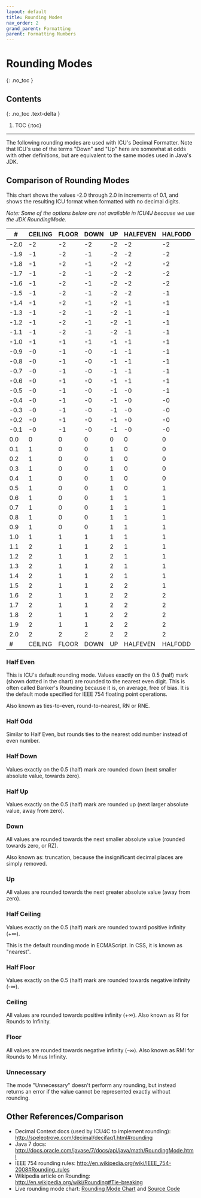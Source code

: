 ```yaml
---
layout: default
title: Rounding Modes
nav_order: 2
grand_parent: Formatting
parent: Formatting Numbers
---
```

<!--
© 2020 and later: Unicode, Inc. and others.
License & terms of use: http://www.unicode.org/copyright.html
-->

# Rounding Modes
{: .no_toc }

## Contents
{: .no_toc .text-delta }

1. TOC
{:toc}

---

The following rounding modes are used with ICU's Decimal Formatter. Note that
ICU's use of the terms "Down" and "Up" here are somewhat at odds with other
definitions, but are equivalent to the same modes used in Java's JDK.

## Comparison of Rounding Modes

This chart shows the values -2.0 through 2.0 in increments of 0.1, and shows the
resulting ICU format when formatted with no decimal digits.

*Note: Some of the options below are not available in ICU4J because we use the JDK RoundingMode.*

| #    | CEILING | FLOOR | DOWN | UP | HALFEVEN | HALFODD | HALFCEILING | HALFFLOOR | HALFDOWN | HALFUP | #    |
|------|---------|-------|------|----|----------|---------|-------------|-----------|----------|--------|------|
| -2.0 | -2      | -2    | -2   | -2 | -2       | -2      | -2          | -2        | -2       | -2     | -2.0 |
| -1.9 | -1      | -2    | -1   | -2 | -2       | -2      | -2          | -2        | -2       | -2     | -1.9 |
| -1.8 | -1      | -2    | -1   | -2 | -2       | -2      | -2          | -2        | -2       | -2     | -1.8 |
| -1.7 | -1      | -2    | -1   | -2 | -2       | -2      | -2          | -2        | -2       | -2     | -1.7 |
| -1.6 | -1      | -2    | -1   | -2 | -2       | -2      | -2          | -2        | -2       | -2     | -1.6 |
| -1.5 | -1      | -2    | -1   | -2 | -2       | -1      | -1          | -2        | -1       | -2     | -1.5 |
| -1.4 | -1      | -2    | -1   | -2 | -1       | -1      | -1          | -1        | -1       | -1     | -1.4 |
| -1.3 | -1      | -2    | -1   | -2 | -1       | -1      | -1          | -1        | -1       | -1     | -1.3 |
| -1.2 | -1      | -2    | -1   | -2 | -1       | -1      | -1          | -1        | -1       | -1     | -1.2 |
| -1.1 | -1      | -2    | -1   | -2 | -1       | -1      | -1          | -1        | -1       | -1     | -1.1 |
| -1.0 | -1      | -1    | -1   | -1 | -1       | -1      | -1          | -1        | -1       | -1     | -1.0 |
| -0.9 | -0      | -1    | -0   | -1 | -1       | -1      | -1          | -1        | -1       | -1     | -0.9 |
| -0.8 | -0      | -1    | -0   | -1 | -1       | -1      | -1          | -1        | -1       | -1     | -0.8 |
| -0.7 | -0      | -1    | -0   | -1 | -1       | -1      | -1          | -1        | -1       | -1     | -0.7 |
| -0.6 | -0      | -1    | -0   | -1 | -1       | -1      | -1          | -1        | -1       | -1     | -0.6 |
| -0.5 | -0      | -1    | -0   | -1 | -0       | -1      | -0          | -1        | -0       | -1     | -0.5 |
| -0.4 | -0      | -1    | -0   | -1 | -0       | -0      | -0          | -0        | -0       | -0     | -0.4 |
| -0.3 | -0      | -1    | -0   | -1 | -0       | -0      | -0          | -0        | -0       | -0     | -0.3 |
| -0.2 | -0      | -1    | -0   | -1 | -0       | -0      | -0          | -0        | -0       | -0     | -0.2 |
| -0.1 | -0      | -1    | -0   | -1 | -0       | -0      | -0          | -0        | -0       | -0     | -0.1 |
| 0.0  | 0       | 0     | 0    | 0  | 0        | 0       | 0           | 0         | 0        | 0      | 0.0  |
| 0.1  | 1       | 0     | 0    | 1  | 0        | 0       | 0           | 0         | 0        | 0      | 0.1  |
| 0.2  | 1       | 0     | 0    | 1  | 0        | 0       | 0           | 0         | 0        | 0      | 0.2  |
| 0.3  | 1       | 0     | 0    | 1  | 0        | 0       | 0           | 0         | 0        | 0      | 0.3  |
| 0.4  | 1       | 0     | 0    | 1  | 0        | 0       | 0           | 0         | 0        | 0      | 0.4  |
| 0.5  | 1       | 0     | 0    | 1  | 0        | 1       | 1           | 0         | 0        | 1      | 0.5  |
| 0.6  | 1       | 0     | 0    | 1  | 1        | 1       | 1           | 1         | 1        | 1      | 0.6  |
| 0.7  | 1       | 0     | 0    | 1  | 1        | 1       | 1           | 1         | 1        | 1      | 0.7  |
| 0.8  | 1       | 0     | 0    | 1  | 1        | 1       | 1           | 1         | 1        | 1      | 0.8  |
| 0.9  | 1       | 0     | 0    | 1  | 1        | 1       | 1           | 1         | 1        | 1      | 0.9  |
| 1.0  | 1       | 1     | 1    | 1  | 1        | 1       | 1           | 1         | 1        | 1      | 1.0  |
| 1.1  | 2       | 1     | 1    | 2  | 1        | 1       | 1           | 1         | 1        | 1      | 1.1  |
| 1.2  | 2       | 1     | 1    | 2  | 1        | 1       | 1           | 1         | 1        | 1      | 1.2  |
| 1.3  | 2       | 1     | 1    | 2  | 1        | 1       | 1           | 1         | 1        | 1      | 1.3  |
| 1.4  | 2       | 1     | 1    | 2  | 1        | 1       | 1           | 1         | 1        | 1      | 1.4  |
| 1.5  | 2       | 1     | 1    | 2  | 2        | 1       | 2           | 1         | 1        | 2      | 1.5  |
| 1.6  | 2       | 1     | 1    | 2  | 2        | 2       | 2           | 2         | 2        | 2      | 1.6  |
| 1.7  | 2       | 1     | 1    | 2  | 2        | 2       | 2           | 2         | 2        | 2      | 1.7  |
| 1.8  | 2       | 1     | 1    | 2  | 2        | 2       | 2           | 2         | 2        | 2      | 1.8  |
| 1.9  | 2       | 1     | 1    | 2  | 2        | 2       | 2           | 2         | 2        | 2      | 1.9  |
| 2.0  | 2       | 2     | 2    | 2  | 2        | 2       | 2           | 2         | 2        | 2      | 2.0  |
| #    | CEILING | FLOOR | DOWN | UP | HALFEVEN | HALFODD | HALFCEILING | HALFFLOOR | HALFDOWN | HALFUP | #    |

### Half Even

This is ICU's default rounding mode. Values exactly on the 0.5 (half) mark
(shown dotted in the chart) are rounded to the nearest even digit. This is often
called Banker's Rounding because it is, on average, free of bias. It is the
default mode specified for IEEE 754 floating point operations.

Also known as ties-to-even, round-to-nearest, RN or RNE.

### Half Odd

Similar to Half Even, but rounds ties to the nearest odd number instead of even number.

### Half Down

Values exactly on the 0.5 (half) mark are rounded down (next smaller absolute
value, towards zero).

### Half Up

Values exactly on the 0.5 (half) mark are rounded up (next larger absolute
value, away from zero).

### Down

All values are rounded towards the next smaller absolute value (rounded towards
zero, or RZ).

Also known as: truncation, because the insignificant decimal places are simply
removed.

### Up

All values are rounded towards the next greater absolute value (away from zero).

### Half Ceiling

Values exactly on the 0.5 (half) mark are rounded toward positive infinity (+∞).

This is the default rounding mode in ECMAScript. In CSS, it is known as "nearest".

### Half Floor

Values exactly on the 0.5 (half) mark are rounded towards negative infinity (-∞).

### Ceiling

All values are rounded towards positive infinity (+∞). Also known as RI for
Rounds to Infinity.

### Floor

All values are rounded towards negative infinity (-∞). Also known as RMI for
Rounds to Minus Infinity.

### Unnecessary

The mode "Unnecessary" doesn't perform any rounding, but instead returns an
error if the value cannot be represented exactly without rounding.

## **Other References/Comparison**

*   Decimal Context docs (used by ICU4C to implement rounding):
    <http://speleotrove.com/decimal/decifaq1.html#rounding>
*   Java 7 docs:
    <http://docs.oracle.com/javase/7/docs/api/java/math/RoundingMode.html>
*   IEEE 754 rounding rules:
    <http://en.wikipedia.org/wiki/IEEE_754-2008#Rounding_rules>
*   Wikipedia article on Rounding:
    <http://en.wikipedia.org/wiki/Rounding#Tie-breaking>
*   Live rounding mode chart: [Rounding Mode
    Chart](https://htmlpreview.github.io/?https://github.com/unicode-org/icu-demos/blob/master/roundmode/round.html)
    and [Source
    Code](https://github.com/unicode-org/icu-demos/tree/master/roundmode)
